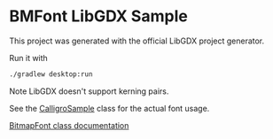 # BMFont LibGDX Sample

This project was generated with the official LibGDX project generator.

Run it with

```bash
./gradlew desktop:run
```

Note LibGDX doesn't support kerning pairs.

See the [CalligroSample](core/src/com/ideasalmanac/calligro/libgdx/CalligroSample.java) class for the actual font usage.

[BitmapFont class documentation](https://heaps.io/documentation/text.html)
